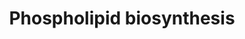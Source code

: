 ---
annotations:
- id: PW:0000002
  parent: classic metabolic pathway
  type: Pathway Ontology
  value: classic metabolic pathway
- id: PW:0000354
  parent: classic metabolic pathway
  type: Pathway Ontology
  value: glycerophospholipid metabolic pathway
authors:
- M.Braymer
- MaintBot
- Egonw
- Ddigles
- Mkutmon
- Eweitz
- Khanspers
citedin: ''
communities: []
description: 'Phospholipids are amphipathic molecules that consist of a glycerol backbone
  esterified to a phosphate group and two fatty acids. As a primary structural element
  of biological membranes, phospholipids play important roles in cell morphology and
  organelle function. The major phospholipids found in total cell extracts from S.
  cerevisiae are phosphatidylcholine (PC), phosphatidylethanolamine (PE), phosphatidylinositol
  (PI), and phosphatidylserine (PS); however, the phospholipid composition of yeast
  changes according to the carbon source used for growth. All major phospholipid classes
  in S. cerevisiae may trace their synthesis to a common precursor: cytidine diphosphate
  diacylglycerol (CDP-DAG). CDP-DAG is synthesized in a reaction catalyzed by CDP-DAG
  synthase, which converts phosphatidic acid (PA) to CDP-DAG using cytidine triphosphate
  (CTP) as the CDP donor. There are two distinct CDP-DAG synthases in S. cerevisiae:
  Cds1p, localized in the endoplasmic reticulum (ER), and Tam41p, localized in the
  mitochondrial matrix. In the ER, CDP-DAG generated by Cds1p can be converted to
  phosphatidylinositol (PI) or phosphatidylserine (PS) via PI synthase (Pis1p) or
  PS synthase (Cho1p), respectively. In the mitochondrion, CDP-DAG generated by Tam41p
  can be sequentially converted to phosphatidylglycerol (PG), which can be further
  converted to cardiolipin. Synthesis of PI, PG, and cardiolipin occurs through similar
  mechanisms in mammalian cells; however, unlike yeast, mammals primarily synthesize
  PS from other phospholipids and not from CDP-DAG.  Description adapted from [YeastPathways](https://pathway.yeastgenome.org/).'
last-edited: 2025-09-14
ndex: null
organisms:
- Saccharomyces cerevisiae
redirect_from:
- /index.php/Pathway:WP9
- /instance/WP9
- /instance/WP9_r140564
revision: r140564
schema-jsonld:
- '@context': https://schema.org/
  '@id': https://wikipathways.github.io/pathways/WP9.html
  '@type': Dataset
  creator:
    '@type': Organization
    name: WikiPathways
  description: 'Phospholipids are amphipathic molecules that consist of a glycerol
    backbone esterified to a phosphate group and two fatty acids. As a primary structural
    element of biological membranes, phospholipids play important roles in cell morphology
    and organelle function. The major phospholipids found in total cell extracts from
    S. cerevisiae are phosphatidylcholine (PC), phosphatidylethanolamine (PE), phosphatidylinositol
    (PI), and phosphatidylserine (PS); however, the phospholipid composition of yeast
    changes according to the carbon source used for growth. All major phospholipid
    classes in S. cerevisiae may trace their synthesis to a common precursor: cytidine
    diphosphate diacylglycerol (CDP-DAG). CDP-DAG is synthesized in a reaction catalyzed
    by CDP-DAG synthase, which converts phosphatidic acid (PA) to CDP-DAG using cytidine
    triphosphate (CTP) as the CDP donor. There are two distinct CDP-DAG synthases
    in S. cerevisiae: Cds1p, localized in the endoplasmic reticulum (ER), and Tam41p,
    localized in the mitochondrial matrix. In the ER, CDP-DAG generated by Cds1p can
    be converted to phosphatidylinositol (PI) or phosphatidylserine (PS) via PI synthase
    (Pis1p) or PS synthase (Cho1p), respectively. In the mitochondrion, CDP-DAG generated
    by Tam41p can be sequentially converted to phosphatidylglycerol (PG), which can
    be further converted to cardiolipin. Synthesis of PI, PG, and cardiolipin occurs
    through similar mechanisms in mammalian cells; however, unlike yeast, mammals
    primarily synthesize PS from other phospholipids and not from CDP-DAG.  Description
    adapted from [YeastPathways](https://pathway.yeastgenome.org/).'
  keywords:
  - 3.1.3.27
  - CDP-diacylglycerol
  - CDS1
  - CHO1
  - CHO2
  - CMP
  - CO₂
  - CRD1
  - H⁺
  - H₂O
  - L-1-phosphatidylethanolamine
  - L-serine
  - OPI3
  - PGS1
  - PSD1
  - PSD2
  - S-adenosyl-L-methionine
  - S-adenosyl-homocysteine
  - a 3-O-sn-phosphatidyl-L-serine
  - glycerol
  - glycerol-3-phosphate
  - phosphate
  - phosphatidyl-N-dimethylethanolamine
  - phosphatidyl-N-methylethanolamine
  - phosphatidylcholine
  - pyrophosphate
  license: CC0
  name: Phospholipid biosynthesis
seo: CreativeWork
title: Phospholipid biosynthesis
wpid: WP9
---